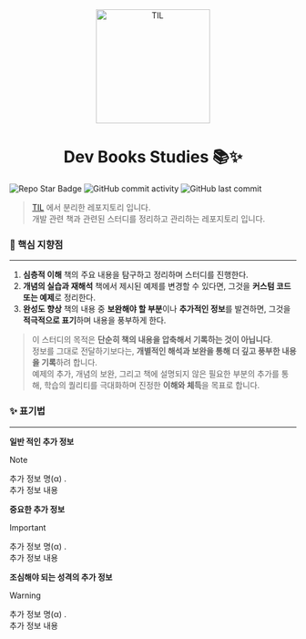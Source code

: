<div align="center">
    <img src="https://github-production-user-asset-6210df.s3.amazonaws.com/61622657/259027821-cd2a70bf-25cc-4fdb-9f1d-a7b8682c6b6e.jpg" alt="TIL" width="200" height="200">
    <h1>Dev Books Studies 📚✨</h1>
</div>


![Repo Star Badge](https://img.shields.io/github/stars/christopher3810/DevBookStudies?style=for-the-badge&logo=github) ![GitHub commit activity](https://img.shields.io/github/commit-activity/m/christopher3810/DevBookStudies?style=for-the-badge) ![GitHub last commit](https://img.shields.io/github/last-commit/christopher3810/DevBookStudies?style=for-the-badge)

>[TIL](https://github.com/christopher3810/TIL) 에서 분리한 레포지토리 입니다. \
>개발 관련 책과 관련된 스터디를 정리하고 관리하는 레포지토리 입니다.

### 🌟 핵심 지향점

---

1. **심층적 이해**
   책의 주요 내용을 탐구하고 정리하며 스터디를 진행한다.
2. **개념의 실습과 재해석**
   책에서 제시된 예제를 변경할 수 있다면, 그것을 **커스텀 코드 또는 예제**로 정리한다.
3. **완성도 향상**
   책의 내용 중 **보완해야 할 부분**이나 **추가적인 정보**를 발견하면, 그것을 **적극적으로 표기**하며 내용을 풍부하게 한다.

> 이 스터디의 목적은 **단순히 책의 내용을 압축해서 기록하는 것이 아닙니다**. \
> 정보를 그대로 전달하기보다는, **개별적인 해석과 보완을 통해 더 깊고 풍부한 내용을 기록**하려 합니다. \
> 예제의 추가, 개념의 보완, 그리고 책에 설명되지 않은 필요한 부분의 추가를 통해, 학습의 퀄리티를 극대화하며 진정한 **이해와 체득**을 목표로 합니다.


### ✨ 표기법
---

**일반 적인 추가 정보** 

> [!NOTE]
>추가 정보 명(α) .\
>추가 정보 내용

**중요한 추가 정보**

>[!IMPORTANT]
>추가 정보 명(α) .\
>추가 정보 내용

**조심해야 되는 성격의 추가 정보**

>[!WARNING]
>추가 정보 명(α) .\
>추가 정보 내용
